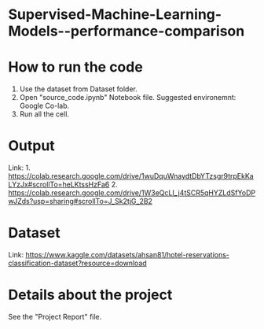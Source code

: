 # Supervised-Machine-Learning-Models--performance-comparison
How to run the code
===================
1. Use the dataset from Dataset folder.
2. Open "source_code.ipynb" Notebook file. Suggested environemnt: Google Co-lab.
3. Run all the cell. 

Output
======
Link: 1. https://colab.research.google.com/drive/1wuDquWnaydtDbYTzsgr9trpEkKaLYzJx#scrollTo=heLKtssHzFa6
      2. https://colab.research.google.com/drive/1W3eQcLI_j4tSCR5qHYZLdSfYoDPwJZds?usp=sharing#scrollTo=J_Sk2tjG_2B2
      
Dataset 
=======
Link: https://www.kaggle.com/datasets/ahsan81/hotel-reservations-classification-dataset?resource=download

Details about the project
=========================
See the "Project Report" file. 
